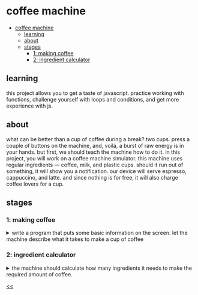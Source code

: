 # coffee machine

- [coffee machine](#coffee-machine)
  - [learning](#learning)
  - [about](#about)
  - [stages](#stages)
    - [1: making coffee](#1-making-coffee)
    - [2: ingredient calculator](#2-ingredient-calculator)

## learning
this project allows you to get a taste of javascript. practice working with functions, challenge yourself with loops and conditions, and get more experience with js.

## about
what can be better than a cup of coffee during a break? two cups. press a couple of buttons on the machine, and, voilà, a burst of raw energy is in your hands. but first, we should teach the machine how to do it. in this project, you will work on a coffee machine simulator. this machine uses regular ingredients — coffee, milk, and plastic cups. should it run out of something, it will show you a notification. our device will serve espresso, cappuccino, and latte. and since nothing is for free, it will also charge coffee lovers for a cup.

## stages
### 1: making coffee
<details>
<summary>write a program that puts some basic information on the screen. let the machine describe what it takes to make a cup of coffee</summary>

#### 1.1 description
let's start with a program that makes you a coffee – virtual coffee, of course. in this project, you will implement functionality that simulates a real coffee machine. it can run out of ingredients, such as milk or coffee beans, it can offer you various types of coffee, and, finally, it will take money for the prepared drink.

#### 1.2 objectives
the first version of the program just makes you a coffee. it should print to the standard output what it is doing as it makes the drink.

#### 1.3 examples
take a look at the sample output below and print all the following lines.

output:
```
starting to make a coffee
grinding coffee beans
boiling water
mixing boiled water with crushed coffee beans
pouring coffee into the cup
pouring some milk into the cup
coffee is ready!
```

</details>

### 2: ingredient calculator
<details>
<summary>the machine should calculate how many ingredients it needs to make the required amount of coffee.</summary>

#### 2.1 description
now let's consider a case when you need a lot of coffee. maybe you're hosting a party with a lot of guests! in these circumstances, it's better to make preparations in advance.

so, we will ask a user to enter the desired amount of coffee, in cups. given this, you can adjust the program by calculating how much water, coffee, and milk are necessary to make the specified amount of coffee.

of course, all this coffee is not needed right now, so at this stage, the coffee machine doesn't actually make any coffee yet.

#### 2.2 objectives
let's break the task into several steps:

1. first, read the numbers of coffee drinks from the input.
2. figure out how much of each ingredient the machine will need. note that one cup of coffee made on this coffee machine contains 200 ml of water, 50 ml of milk, and 15 g of coffee beans.
3. output the required ingredient amounts back to the user.

#### 2.3 examples
the greater-than symbol followed by a space (`> `) represents the user input. note that it's not part of the input.

**example 1**: _a dialogue with a user might look like this_
```
write how many cups of coffee you will need:
> 25
for 25 cups of coffee you will need:
5000 ml of water
1250 ml of milk
375 g of coffee beans
```

**example 2**: _here is another dialogue_
```
write how many cups of coffee you will need:
> 125
for 125 cups of coffee you will need:
25000 ml of water
6250 ml of milk
1875 g of coffee beans
```

</details>

[<<](https://github.com/eucarizan/front-end/blob/main/README.md)
<!--
:%s/\(Sample \(Input\|Output\) \d:\)\n\(.*\)/```\r\r**\1**\r```\3/gc

### 0: 
<details>
<summary></summary>

#### 0.1 description

#### 0.2 objectives

#### 0.3 examples

</details>
-->

